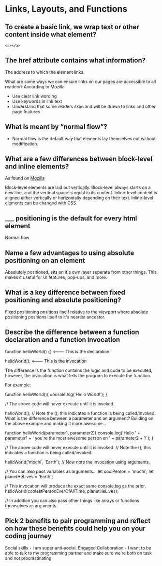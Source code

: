 # Links, Layouts, and Functions

## To create a basic link, we wrap text or other content inside what element?

`<a></a>`

## The href attribute contains what information?

The address to which the element links.

What are some ways we can ensure links on our pages are accessible to all readers?
According to Mozilla

- Use clear link wording
- Use keywords in link text
- Understand that some readers skim and will be drawn to links and other page features

## What is meant by “normal flow”?

- Normal flow is the default way that elements lay themselves out without modification.

## What are a few differences between block-level and inline elements?

As found on [Mozilla](https://developer.mozilla.org/en-US/docs/Learn/CSS/CSS_layout/Positioning)

Block-level elements are laid out vertically. Block-level always starts on a new line, and the vertical space is equal to its content. Inline-level content is aligned either vertically or horizontally depending on their text. Inline-level elements can be changed with CSS.

## ___ positioning is the default for every html element

Normal flow

## Name a few advantages to using absolute positioning on an element

Absolutely positioned, sits on it's own layer seperate from other things. This makes it useful for UI features, pop-ups, and more.

## What is a key difference between fixed positioning and absolute positioning?

Fixed positioning positions itself relative to the viewport where absolute positioning positions itself to it's nearest ancestor.

## Describe the difference between a function declaration and a function invocation

function helloWorld() {} <--- This is the declaration

helloWorld(); <--- This is the invocation

The difference is the function contains the logic and code to be executed, however, the invocation is what tells the program to execute the function.

For example:

function helloWorld(){
  console.log('Hello World!');
}

// The above code will never execute until it is invoked.

helloWorld(); // Note the (); this indicates a function is being called/invoked.
What is the difference between a parameter and an argument?
Building on the above example and making it more awesome...

function helloWorld(parameter1, parameter2){
  console.log('Hello ' + parameter1 + ' you\'re the most awesome person on ' + parameter2 + '!');
}

// The above code will never execute until it is invoked.
// Note the (); this indicates a function is being called/invoked.

helloWorld('mochi', 'Earth'); // Now note the invocation using arguments.

// You can also pass variables as arguments...
let coolPerson = 'mochi';
let planetHeLives = 'Earth';

// This invocation will produce the exact same console.log as the prior.
helloWorld(coolestPersonEverOfAllTime, planetHeLives);

// In addition you can also pass other things like arrays or functions themselves as arguments.

## Pick 2 benefits to pair programming and reflect on how these benefits could help you on your coding journey

Social skills - I am super anti-social.
Engaged Collaboration - I want to be able to talk to my programming partner and make sure we're both on task and not procrastinating.
